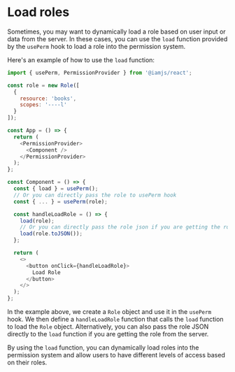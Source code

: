 # Load roles

Sometimes, you may want to dynamically load a role based on user input or data from the server. In these cases, you can use the `load` function provided by the `usePerm` hook to load a role into the permission system.

Here's an example of how to use the `load` function:

```javascript
import { usePerm, PermissionProvider } from '@iamjs/react';

const role = new Role([
  {
    resource: 'books',
    scopes: '----l'
  }
]);

const App = () => {
  return (
    <PermissionProvider>
      <Component />
    </PermissionProvider>
  );
};

const Component = () => {
  const { load } = usePerm();
  // Or you can directly pass the role to usePerm hook
  const { ... } = usePerm(role);

  const handleLoadRole = () => {
    load(role);
    // Or you can directly pass the role json if you are getting the role from the server
    load(role.toJSON());
  };

  return (
    <>
      <button onClick={handleLoadRole}>
        Load Role
      </button>
    </>
  );
};
```

In the example above, we create a `Role` object and use it in the `usePerm` hook. We then define a `handleLoadRole` function that calls the `load` function to load the `Role` object. Alternatively, you can also pass the role JSON directly to the `load` function if you are getting the role from the server.

By using the `load` function, you can dynamically load roles into the permission system and allow users to have different levels of access based on their roles.
